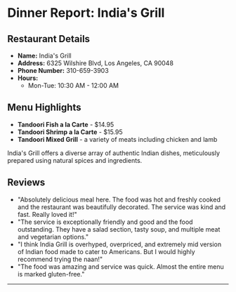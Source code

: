 # Dinner Report: India's Grill

## Restaurant Details
- **Name:** India's Grill  
- **Address:** 6325 Wilshire Blvd, Los Angeles, CA 90048  
- **Phone Number:** 310-659-3903  
- **Hours:**  
  - Mon-Tue: 10:30 AM - 12:00 AM  
  
## Menu Highlights
- **Tandoori Fish a la Carte** - $14.95  
- **Tandoori Shrimp a la Carte** - $15.95  
- **Tandoori Mixed Grill** - a variety of meats including chicken and lamb  

India's Grill offers a diverse array of authentic Indian dishes, meticulously prepared using natural spices and ingredients. 

## Reviews
- "Absolutely delicious meal here. The food was hot and freshly cooked and the restaurant was beautifully decorated. The service was kind and fast. Really loved it!"  
- "The service is exceptionally friendly and good and the food outstanding. They have a salad section, tasty soup, and multiple meat and vegetarian options."  
- "I think India Grill is overhyped, overpriced, and extremely mid version of Indian food made to cater to Americans. But I would highly recommend trying the naan!"  
- "The food was amazing and service was quick. Almost the entire menu is marked gluten-free."  

---